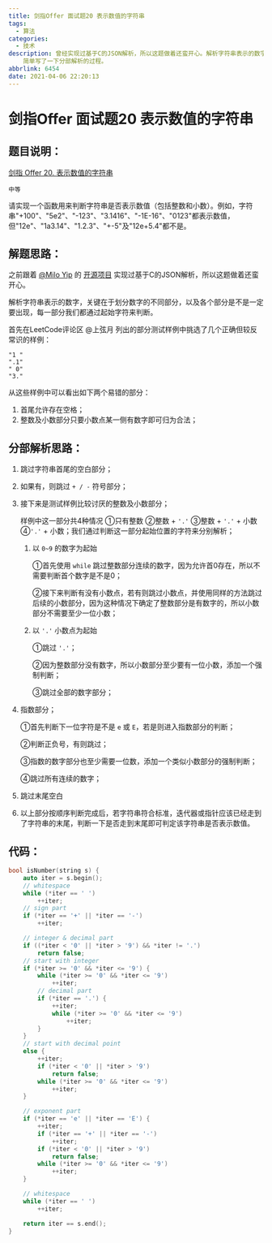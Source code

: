 ```yaml
---
title: 剑指Offer 面试题20 表示数值的字符串
tags: 
  - 算法
categories: 
  - 技术
description: 曾经实现过基于C的JSON解析，所以这题做着还蛮开心。解析字符串表示的数字，关键在于划分数字的不同部分，以及各个部分是不是一定要出现。</br>
    简单写了一下分部解析的过程。
abbrlink: 6454
date: 2021-04-06 22:20:13
---
```


# 剑指Offer 面试题20 表示数值的字符串

## 题目说明：

[剑指 Offer 20. 表示数值的字符串](https://leetcode-cn.com/problems/biao-shi-shu-zhi-de-zi-fu-chuan-lcof/) 

`中等` 

请实现一个函数用来判断字符串是否表示数值（包括整数和小数）。例如，字符串"+100"、"5e2"、"-123"、"3.1416"、"-1E-16"、"0123"都表示数值，但"12e"、"1a3.14"、"1.2.3"、"+-5"及"12e+5.4"都不是。

## **解题思路：** 

之前跟着 [@Milo Yip](https://github.com/miloyip) 的 [开源项目](https://github.com/miloyip/json-tutorial) 实现过基于C的JSON解析，所以这题做着还蛮开心。

解析字符串表示的数字，关键在于划分数字的不同部分，以及各个部分是不是一定要出现，每一部分我们都通过起始字符来判断。

首先在LeetCode评论区 @上弦月 列出的部分测试样例中挑选了几个正确但较反常识的样例：

```
"1 "
".1"
" 0"
"3."
```

从这些样例中可以看出如下两个易错的部分：

1. 首尾允许存在空格；
2. 整数及小数部分只要小数点某一侧有数字即可归为合法；

## 分部解析思路：

1. 跳过字符串首尾的空白部分；

2. 如果有，则跳过 `+ / -` 符号部分；

3. 接下来是测试样例比较讨厌的整数及小数部分；

   样例中这一部分共4种情况 ①只有整数 ②整数 + `'.'` ③整数 + `'.'` + 小数 ④`'.'` + 小数；我们通过判断这一部分起始位置的字符来分别解析；

   1. 以 `0~9` 的数字为起始

      ①首先使用 `while` 跳过整数部分连续的数字，因为允许首0存在，所以不需要判断首个数字是不是0；

      ②接下来判断有没有小数点，若有则跳过小数点，并使用同样的方法跳过后续的小数部分，因为这种情况下确定了整数部分是有数字的，所以小数部分不需要至少一位小数；

   2. 以 `'.'` 小数点为起始

      ①跳过 `'.'`；

      ②因为整数部分没有数字，所以小数部分至少要有一位小数，添加一个强制判断；

      ③跳过全部的数字部分；

4. 指数部分；

   ①首先判断下一位字符是不是 `e` 或 `E`，若是则进入指数部分的判断；

   ②判断正负号，有则跳过；

   ③指数的数字部分也至少需要一位数，添加一个类似小数部分的强制判断；

   ④跳过所有连续的数字；

5. 跳过末尾空白

6. 以上部分按顺序判断完成后，若字符串符合标准，迭代器或指针应该已经走到了字符串的末尾，判断一下是否走到末尾即可判定该字符串是否表示数值。

## 代码：

```C++
bool isNumber(string s) {
    auto iter = s.begin();
    // whitespace
    while (*iter == ' ')    
        ++iter;
    // sign part
    if (*iter == '+' || *iter == '-') 
        ++iter;

    // integer & decimal part
    if ((*iter < '0' || *iter > '9') && *iter != '.') 
        return false;
    // start with integer
    if (*iter >= '0' && *iter <= '9') {
        while (*iter >= '0' && *iter <= '9') 
            ++iter;
        // decimal part
        if (*iter == '.') {
            ++iter;
            while (*iter >= '0' && *iter <= '9') 
                ++iter;
        }
    }
    // start with decimal point
    else {
        ++iter;
        if (*iter < '0' || *iter > '9') 
            return false;
        while (*iter >= '0' && *iter <= '9') 
            ++iter;
    }

    // exponent part
    if (*iter == 'e' || *iter == 'E') { 
        ++iter;
        if (*iter == '+' || *iter == '-') 
            ++iter;
        if (*iter < '0' || *iter > '9') 
            return false;
        while (*iter >= '0' && *iter <= '9') 
            ++iter;
    }

    // whitespace
    while (*iter == ' ')    
        ++iter;

    return iter == s.end();
}
```

